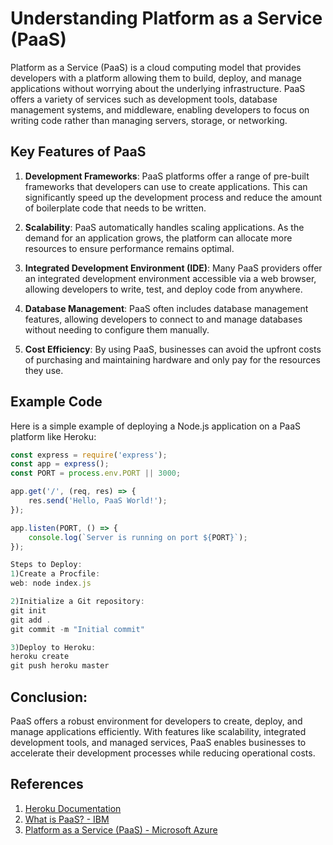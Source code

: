 # Understanding Platform as a Service (PaaS)

Platform as a Service (PaaS) is a cloud computing model that provides developers with a platform allowing them to build, deploy, and manage applications without worrying about the underlying infrastructure. PaaS offers a variety of services such as development tools, database management systems, and middleware, enabling developers to focus on writing code rather than managing servers, storage, or networking.

## Key Features of PaaS

1. **Development Frameworks**: PaaS platforms offer a range of pre-built frameworks that developers can use to create applications. This can significantly speed up the development process and reduce the amount of boilerplate code that needs to be written.

2. **Scalability**: PaaS automatically handles scaling applications. As the demand for an application grows, the platform can allocate more resources to ensure performance remains optimal.

3. **Integrated Development Environment (IDE)**: Many PaaS providers offer an integrated development environment accessible via a web browser, allowing developers to write, test, and deploy code from anywhere.

4. **Database Management**: PaaS often includes database management features, allowing developers to connect to and manage databases without needing to configure them manually.

5. **Cost Efficiency**: By using PaaS, businesses can avoid the upfront costs of purchasing and maintaining hardware and only pay for the resources they use.

## Example Code

Here is a simple example of deploying a Node.js application on a PaaS platform like Heroku:

```javascript
const express = require('express');
const app = express();
const PORT = process.env.PORT || 3000;

app.get('/', (req, res) => {
    res.send('Hello, PaaS World!');
});

app.listen(PORT, () => {
    console.log(`Server is running on port ${PORT}`);
});

Steps to Deploy:
1)Create a Procfile:
web: node index.js

2)Initialize a Git repository:
git init
git add .
git commit -m "Initial commit"

3)Deploy to Heroku:
heroku create
git push heroku master
```

## Conclusion:
PaaS offers a robust environment for developers to create, deploy, and manage applications efficiently. With features like scalability, integrated development tools, and managed services, PaaS enables businesses to accelerate their development processes while reducing operational costs.

## References

1. [Heroku Documentation](https://devcenter.heroku.com/)
2. [What is PaaS? - IBM](https://www.ibm.com/cloud/learn/paas)
3. [Platform as a Service (PaaS) - Microsoft Azure](https://azure.microsoft.com/en-us/overview/what-is-paas/)

